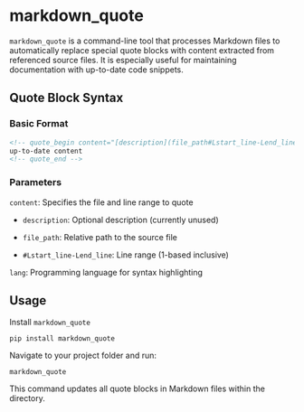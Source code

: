 # markdown_quote

`markdown_quote` is a command-line tool that processes Markdown files to automatically replace special quote blocks with content extracted from referenced source files. It is especially useful for maintaining documentation with up-to-date code snippets.

## Quote Block Syntax

### Basic Format

```markdown
<!-- quote_begin content="[description](file_path#Lstart_line-Lend_line)" lang="language" -->
up-to-date content
<!-- quote_end -->
```

### Parameters

`content`: Specifies the file and line range to quote

- `description`: Optional description (currently unused)

- `file_path`: Relative path to the source file

- `#Lstart_line-Lend_line`: Line range (1-based inclusive)

`lang`: Programming language for syntax highlighting

## Usage

Install `markdown_quote`
```
pip install markdown_quote
```

Navigate to your project folder and run:
```
markdown_quote
```
This command updates all quote blocks in Markdown files within the directory.
